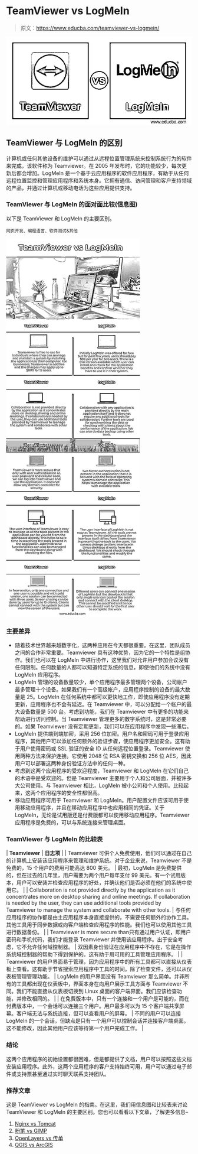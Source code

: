 # TeamViewer vs LogMeIn

> 原文：<https://www.educba.com/teamviewer-vs-logmein/>

![TeamViewer vs LogMeIn](img/562306c6822cca1a8d12105272d4c6fc.png)



## TeamViewer 与 LogMeIn 的区别

计算机或任何其他设备的维护可以通过从远程位置管理系统来控制系统行为的软件来完成，该软件称为 Teamviewer。在 2005 年发布时，它的功能较少，每次更新后都会增加。LogMeIn 是一个基于云应用程序的软件应用程序，有助于从任何远程位置监控和管理应用程序和系统本身。它拥有通信、访问管理和客户支持领域的产品，并通过计算机或移动电话为这些应用提供支持。

### TeamViewer 与 LogMeIn 的面对面比较(信息图)

以下是 TeamViewer 和 LogMeIn 的主要区别。

<small>网页开发、编程语言、软件测试&其他</small>

![TeamViewer-vs-LogMeIn-info](img/66f134bef7231117dc17fb660bdee805.png)



### 主要差异

*   随着技术世界越来越数字化，这两种应用在今天都很重要。在这里，团队成员之间的合作非常重要。Teamviewer 具有这种优势，因为它的一个特性是组协作。我们也可以在 LogMeIn 中进行协作，这里我们对允许用户参加会议没有任何限制。任何数量的人都可以知道特定系统的信息，即使他们的系统中没有 LogMeIn 应用程序。
*   LogMeIn 管理的设备数量较少，单个应用程序最多管理两个设备，公司帐户最多管理十个设备。如果我们有一个高级帐户，应用程序控制的设备的最大数量是 25。LogMeIn 在任何系统中都可以更快地工作，即使应用程序没有定期更新，应用程序也不会有延迟。在 Teamviewer 中，可以分配给一个帐户的最大设备数量是 500 台。考虑到功能，我们在 Teamviewer 中有更多的功能来帮助进行访问控制。当 Teamviewer 管理更多的数字系统时，这是非常必要的。如果 Teamviewer 没有定期更新，我们可以在应用程序中发现一些滞后。
*   LogMeIn 提供端到端加密，采用 256 位加密。用户名和密码可用于登录应用程序，其他用户可以添加任何额外的验证步骤，使应用程序更加安全。这有助于用户使用密码或 SSL 验证的安全 ID 从任何远程位置登录。Teamviewer 使用两种方法来保护连接。它使用 2048 位 RSA 密钥交换和 256 位 AES，因此用户可以部署这两种身份验证方法中的任何一种。
*   考虑到这两个应用程序的受欢迎程度，Teamviewer 和 LogMeIn 在它们自己的术语中是受欢迎的。但是 Teamviewer 主要用于个人和公司层面，并被许多大公司使用。与 Teamviewer 相比，LogMeIn 被小公司和个人使用。比较起来，这两个应用程序的安全性都很高。
*   移动应用程序可用于 Teamviewer 和 LogMeIn。用户配置文件应该可用于使用移动应用程序，并且在移动应用程序中也应用相同的凭证。关于 LogMeIn，无论是试用版还是付费版都可以使用移动应用程序。Teamviewer 应用程序是免费的，可以与系统连接来管理桌面。

### TeamViewer 与 LogMeIn 的比较表

| **Teamviewer** | **日志项** |
| Teamviewer 可供个人免费使用，他们可以通过在自己的计算机上安装该应用程序来管理和维护系统。对于企业来说，Teamviewer 不是免费的，15 个用户的费用可能高达 800 美元。 | 最初，LogMeIn 是免费提供的，但在过去的几年里，用户需要为两个用户每年支付 99 美元。有一个试用版本，用户可以安装并检查应用程序的好处，并确认他们是否必须在他们的系统中使用它。 |
| Collaboration is not provided directly by the application as it concentrates more on desktop sharing and online meetings. If collaboration is needed by the user, they can use additional tools provided by Teamviewer to manage the system and collaborate with other tools. | 与任何应用程序的协作都是由主应用程序本身直接提供的，不需要任何额外的协作工具。其他工具用于同步数据或向客户端检查应用程序的性能。我们也可以使用其他工具进行数据备份。 |
| Teamviewer is more secure than只有通过用户认证，即用户密码和手机代码，我们才能登录 Teamviewer 并使用该应用程序。出于安全考虑，它不允许任何域控制器。 | 双因素身份验证在应用程序中不存在，它是在操作系统域控制器的帮助下得到保护的。这有助于用可用的工具管理应用程序。 |
| Teamviewer 的用户界面易于管理，因为应用程序中的所有工具都可以直接从仪表板上查看。这有助于节省搜索应用程序中工具的时间。除了检查文件，还可以从仪表板管理管理功能。 | LogMeIn 的用户界面没有 Teamviewer 那么简单。并非所有的工具都出现在仪表板中，界面本身在向用户展示工具方面与 Teamviewer 不同。我们不能直接从仪表板切换到 Linux 桌面的客户端界面。我们应该检查功能，并修改相同的。 |
| 在免费版本中，只有一个连接和一个用户是可能的，而在付费版本中，一个会话可以连接三个用户。用户最多可以为 15 个客户端共享屏幕。客户端无法与系统连接，但可以查看用户的屏幕。 | 不同的用户可以连接 LogMeIn 的一个会话，但缺点是只有一个用户可以控制会话并连接客户端桌面。这不能修改，因此其他用户应该等待第一个用户完成工作。 |

### 结论

这两个应用程序的初始设置都很困难，但是都提供了文档，用户可以按照这些文档安装应用程序。此外，这两个应用程序的客户支持始终可用，用户可以通过电子邮件或支持票甚至通过实时聊天联系支持团队。

### 推荐文章

这是 TeamViewer vs LogMeIn 的指南。在这里，我们用信息图和比较表来讨论 TeamViewer 和 LogMeIn 的主要区别。您也可以看看以下文章，了解更多信息–

1.  [Nginx vs Tomcat](https://www.educba.com/nginx-vs-tomcat/)
2.  [粉笔 vs GIMP](https://www.educba.com/krita-vs-gimp/)
3.  [OpenLayers vs 传单](https://www.educba.com/openlayers-vs-leaflet/)
4.  [QGIS vs ArcGIS](https://www.educba.com/qgis-vs-arcgis/)






